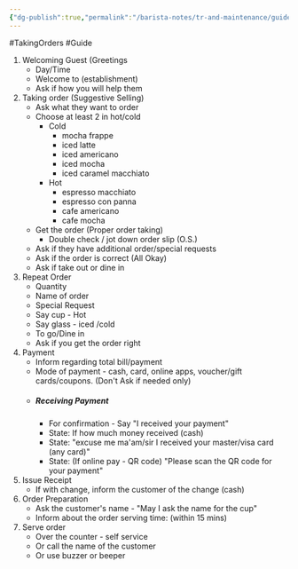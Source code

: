 ```yaml
---
{"dg-publish":true,"permalink":"/barista-notes/tr-and-maintenance/guide-for-script/","noteIcon":""}
---
```



#TakingOrders #Guide 

1. Welcoming Guest (Greetings 
	- Day/Time
	- Welcome to (establishment)
	- Ask if how you will help them
2. Taking order (Suggestive Selling) 
	- Ask what they want to order 
	- Choose at least 2 in hot/cold
		- Cold 
			- mocha frappe
			- iced latte
			- iced americano 
			- iced mocha
			- iced caramel macchiato 
		- Hot 
			- espresso macchiato
			- espresso con panna
			- cafe americano
			- cafe mocha 
	- Get the order (Proper order taking)
		- Double check / jot down order slip (O.S.)
	- Ask if they have additional order/special requests
	- Ask if the order is correct (All Okay)
	- Ask if take out or dine in
3. Repeat Order
	- Quantity
	- Name of order
	- Special Request
	- Say cup - Hot 
	- Say glass - iced /cold
	- To go/Dine in
	- Ask if you get the order right
4. Payment 
	- Inform regarding total bill/payment 
	- Mode of payment - cash, card, online apps, voucher/gift cards/coupons. (Don't Ask if needed only)
	- ##### Receiving Payment
		- For  confirmation -  Say "I received your payment"
		- State: If how much money received (cash)
		- State: "excuse me ma'am/sir I received your master/visa card (any card)"
		- State: (If online pay  - QR code) "Please scan the QR code for your payment"
5. Issue Receipt
	- If with change, inform the customer of the change (cash)
6. Order Preparation
	- Ask the customer's name - "May I ask the name for the cup"
	- Inform about the order serving time: (within 15 mins)
7. Serve order
	- Over the counter - self service 
	- Or call the name of the customer
	- Or use buzzer or beeper